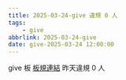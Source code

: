 ```yaml
---
title: 2025-03-24-give 違規 0 人
tags:
    - give
abbrlink: 2025-03-24-give
date: give-2025-03-24 12:00:00
---
```

give 板 [板規連結](https://www.ptt.cc/bbs/give/M.1612495900.A.C32.html)
昨天違規 0 人
